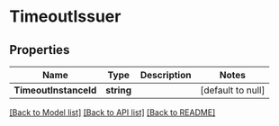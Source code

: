# TimeoutIssuer

## Properties
Name | Type | Description | Notes
------------ | ------------- | ------------- | -------------
**TimeoutInstanceId** | **string** |  | [default to null]

[[Back to Model list]](../README.md#documentation-for-models) [[Back to API list]](../README.md#documentation-for-api-endpoints) [[Back to README]](../README.md)

